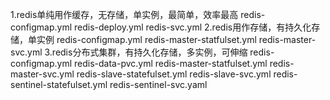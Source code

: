 1.redis单纯用作缓存，无存储，单实例，最简单，效率最高
redis-configmap.yml redis-deploy.yml redis-svc.yml
2.redis用作存储，有持久化存储，单实例
redis-configmap.yml redis-master-statfulset.yml redis-master-svc.yml
3.redis分布式集群，有持久化存储，多实例，可伸缩
redis-configmap.yml redis-data-pvc.yml redis-master-statfulset.yml redis-master-svc.yml
redis-slave-statefulset.yml redis-slave-svc.yml
redis-sentinel-statefulset.yml redis-sentinel-svc.yaml
